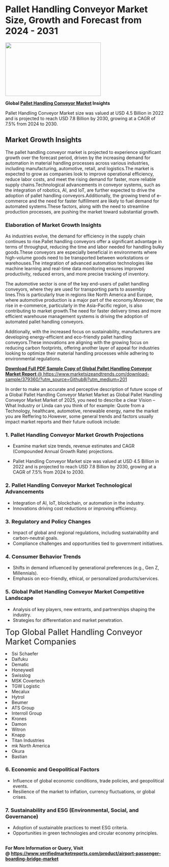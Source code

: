 <H1>Pallet Handling Conveyor Market Size, Growth and Forecast from 2024 - 2031</H1><img class="aligncenter size-medium wp-image-584254" src="https://thirdeyenews.in/wp-content/uploads/2024/09/Global-Market-Research-300x168.jpeg" alt="" width="300" height="168" /><p><strong>Global&nbsp;<a href="https://www.marketsizeandtrends.com/download-sample/379360/?utm_source=Github8j?utm_medium=201">Pallet Handling Conveyor Market</a> Insights</strong></p><p>Pallet Handling Conveyor Market size was valued at USD 4.5 Billion in 2022 and is projected to reach USD 7.8 Billion by 2030, growing at a CAGR of 7.5% from 2024 to 2030.</p><p><h2>Market Growth Insights</h2> <p>The pallet handling conveyor market is projected to experience significant growth over the forecast period, driven by the increasing demand for automation in material handling processes across various industries, including manufacturing, automotive, retail, and logistics.The market is expected to grow as companies look to improve operational efficiency, reduce labor costs, and meet the rising demand for faster, more reliable supply chains.Technological advancements in conveyor systems, such as the integration of robotics, AI, and IoT, are further expected to drive the adoption of pallet handling conveyors.Additionally, the growing trend of e-commerce and the need for faster fulfillment are likely to fuel demand for automated systems.These factors, along with the need to streamline production processes, are pushing the market toward substantial growth.</p> <p><a href="#"></a></p> <h3>Elaboration of Market Growth Insights</h3> <p>As industries evolve, the demand for efficiency in the supply chain continues to rise.Pallet handling conveyors offer a significant advantage in terms of throughput, reducing the time and labor needed for handling bulky goods.These conveyors are especially beneficial in environments where high-volume goods need to be transported between workstations or warehouses.The integration of advanced automation technologies like machine learning and real-time data monitoring ensures improved productivity, reduced errors, and more precise tracking of inventory.</p> <p>The automotive sector is one of the key end-users of pallet handling conveyors, where they are used for transporting parts to assembly lines.This is particularly true in regions like North America and Europe, where automotive production is a major part of the economy.Moreover, the rise in e-commerce, particularly in the Asia-Pacific region, is also contributing to market growth.The need for faster delivery times and more efficient warehouse management systems is driving the adoption of automated pallet handling conveyors.</p> <p>Additionally, with the increased focus on sustainability, manufacturers are developing energy-efficient and eco-friendly pallet handling conveyors.These innovations are aligning with the growing focus on reducing carbon footprints, offering another layer of appeal for industries looking to optimize their material handling processes while adhering to environmental regulations.</p> <p><a href="#"></p><p><span class=""><strong>Download Full PDF Sample Copy of Global Pallet Handling Conveyor Market Report</strong> @ <a href="https://www.marketsizeandtrends.com/download-sample/379360/?utm_source=Github8j?utm_medium=201" target="_blank">https://www.marketsizeandtrends.com/download-sample/379360/?utm_source=Github8j?utm_medium=201</a></span></p><p>In order to make an accurate and perceptive description of future scope of a Global&nbsp;Pallet Handling Conveyor Market Market as Global&nbsp;Pallet Handling Conveyor Market Market of 2025, you need to describe a clear Vision &ndash; What Industry or Linda can you think of for example: Quote from a Technology, healthcare, automotive, renewable energy, name the market you are Reffering to.However, some general trends and factors usually impact market reports and their future outlook include:</p><h3>1.&nbsp;<strong>Pallet Handling Conveyor Market Growth Projections</strong></h3><ul><li>Examine market size trends, revenue estimates and CAGR (Compounded Annual Growth Rate) projections.</li><li><p>Pallet Handling Conveyor Market size was valued at USD 4.5 Billion in 2022 and is projected to reach USD 7.8 Billion by 2030, growing at a CAGR of 7.5% from 2024 to 2030.</p></li></ul><h3>2.&nbsp;<strong>Pallet Handling Conveyor Market Technological Advancements</strong></h3><ul><li>Integration of AI, IoT, blockchain, or automation in the industry.</li><li>Innovations driving cost reductions or improving efficiency.</li></ul><h3>3.&nbsp;<strong>Regulatory and Policy Changes</strong></h3><ul><li>Impact of global and regional regulations, including sustainability and carbon-neutral goals.</li><li>Compliance challenges and opportunities tied to government initiatives.</li></ul><h3>4.&nbsp;<strong>Consumer Behavior Trends</strong></h3><ul><li>Shifts in demand influenced by generational preferences (e.g., Gen Z, Millennials).</li><li>Emphasis on eco-friendly, ethical, or personalized products/services.</li></ul><h3>5.&nbsp;<strong>Global Pallet Handling Conveyor Market Competitive Landscape</strong></h3><ul><li>Analysis of key players, new entrants, and partnerships shaping the industry.</li><li>Strategies for differentiation and market penetration.</li></ul><p data-pm-slice="1 1 []"><span style="color: inherit; font-family: inherit; font-size: 25px;">Top Global Pallet Handling Conveyor Market Companies</span></p><div class="" data-test-id=""><p><li>Ssi Schaefer</li><li> Daifuku</li><li> Dematic</li><li> Honeywell</li><li> Swisslog</li><li> MSK Covertech</li><li> TGW Logistic</li><li> Mecalux</li><li> Hytrol</li><li> Beumer</li><li> ATS Group</li><li> Interroll Group</li><li> Krones</li><li> Damon</li><li> Witron</li><li> Knapp</li><li> Titan Industries</li><li> mk North America</li><li> Okura</li><li> Bastian</li></p></div><h3>6.&nbsp;<strong>Economic and Geopolitical Factors</strong></h3><ul><li>Influence of global economic conditions, trade policies, and geopolitical events.</li><li>Resilience of the market to inflation, currency fluctuations, or global crises.</li></ul><h3>7.&nbsp;<strong>Sustainability and ESG (Environmental, Social, and Governance)</strong></h3><ul><li>Adoption of sustainable practices to meet ESG criteria.</li><li>Opportunities in green technologies and circular economy principles.</li></ul><h2><strong style="font-size: 14px;">For More Information or Query, Visit @&nbsp;</strong><a style="background-color: #ffffff; font-size: 14px;" href="https://www.marketsizeandtrends.com/report/pallet-handling-conveyor-market/" target="_blank">https://www.verifiedmarketreports.com/product/airport-passenger-boarding-bridge-market</a></h2>